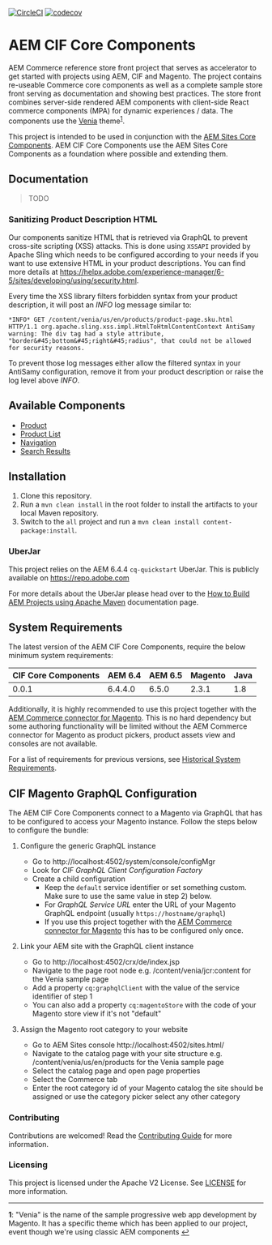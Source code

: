 [![CircleCI](https://circleci.com/gh/adobe/aem-core-cif-components.svg?style=svg)](https://circleci.com/gh/adobe/aem-core-cif-components)
[![codecov](https://codecov.io/gh/adobe/aem-core-cif-components/branch/master/graph/badge.svg)](https://codecov.io/gh/adobe/aem-core-cif-components)

# AEM CIF Core Components
AEM Commerce reference store front project that serves as accelerator to get started with projects using AEM, CIF and Magento. The project contains re-useable Commerce core components as well as a complete sample store front serving as documentation and showing best practices. The store front combines server-side rendered AEM components with client-side React commerce components (MPA) for dynamic experiences / data. The components use the [Venia](https://github.com/magento-research/pwa-studio/tree/develop/packages/venia-concept) theme<sup id="a1">[1](#f1)</sup>. 

This project is intended to be used in conjunction with the [AEM Sites Core Components](https://github.com/adobe/aem-core-wcm-components). AEM CIF Core Components use the AEM Sites Core Components as a foundation where possible and extending them.

## Documentation
> TODO

### Sanitizing Product Description HTML
Our components sanitize HTML that is retrieved via GraphQL to prevent cross-site scripting (XSS) attacks.
This is done using `XSSAPI` provided by Apache Sling which needs to be configured according to your needs if you want to use
extensive HTML in your product descriptions. You can find more details at https://helpx.adobe.com/experience-manager/6-5/sites/developing/using/security.html.

Every time the XSS library filters forbidden syntax from your product description, it will post an *INFO* log message similar to:
```
*INFO* GET /content/venia/us/en/products/product-page.sku.html HTTP/1.1 org.apache.sling.xss.impl.HtmlToHtmlContentContext AntiSamy warning: The div tag had a style attribute, "border&#45;bottom&#45;right&#45;radius", that could not be allowed for security reasons.
```
To prevent those log messages either allow the filtered syntax in your AntiSamy configuration, remove it from your product description or raise the log level above *INFO*.

## Available Components
* [Product](ui.apps/src/main/content/jcr_root/apps/venia/components/commerce/product/v1/product)
* [Product List](ui.apps/src/main/content/jcr_root/apps/venia/components/commerce/productlist/v1/productlist)
* [Navigation](ui.apps/src/main/content/jcr_root/apps/venia/components/structure/navigation/v1/navigation)
* [Search Results](ui.apps/src/main/content/jcr_root/apps/venia/components/commerce/searchresults/v1/searchresults)

## Installation
1. Clone this repository.
2. Run a `mvn clean install` in the root folder to install the artifacts to your local Maven repository.
3. Switch to the `all` project and run a `mvn clean install content-package:install`.

### UberJar
This project relies on the AEM 6.4.4 `cq-quickstart` UberJar. This is publicly available on https://repo.adobe.com

For more details about the UberJar please head over to the
[How to Build AEM Projects using Apache Maven](https://helpx.adobe.com/experience-manager/6-4/sites/developing/using/ht-projects-maven.html) documentation page.

## System Requirements
The latest version of the AEM CIF Core Components, require the below minimum system requirements:

| CIF Core Components | AEM 6.4 | AEM 6.5 | Magento | Java |
|---------------------|---------|---------|---------|------|
| 0.0.1               | 6.4.4.0 | 6.5.0   | 2.3.1   | 1.8  |

Additionally, it is highly recommended to use this project together with the [AEM Commerce connector for Magento](https://github.com/adobe/commerce-cif-connector). This is no hard dependency but some authoring functionality will be limited without the AEM Commerce connector for Magento as product pickers, product assets view and consoles are not available.

For a list of requirements for previous versions, see [Historical System Requirements](VERSIONS.md).

## CIF Magento GraphQL Configuration

The AEM CIF Core Components connect to a Magento via GraphQL that has to be configured to access your Magento instance. Follow the steps below to configure the bundle: 

1) Configure the generic GraphQL instance
    * Go to http://localhost:4502/system/console/configMgr
    * Look for _CIF GraphQL Client Configuration Factory_
    * Create a child configuration
        * Keep the `default` service identifier or set something custom. Make sure to use the same value in step 2) below.
        * For _GraphQL Service URL_ enter the URL of your Magento GraphQL endpoint (usually `https://hostname/graphql`)
        * If you use this project together with the [AEM Commerce connector for Magento](https://github.com/adobe/commerce-cif-connector) this has to be configured only once.

2) Link your AEM site with the GraphQL client instance
    * Go to http://localhost:4502/crx/de/index.jsp
    * Navigate to the page root node e.g. /content/venia/jcr:content for the Venia sample page
    * Add a property `cq:graphqlClient` with the value of the service identifier of step 1
    * You can also add a property `cq:magentoStore` with the code of your Magento store view if it's not "default"
    
3) Assign the Magento root category to your website
    * Go to AEM Sites console http://localhost:4502/sites.html/
    * Navigate to the catalog page with your site structure e.g. /content/venia/us/en/products for the Venia sample page
    * Select the catalog page and open page properties
    * Select the Commerce tab
    * Enter the root category id of your Magento catalog the site should be assigned or use the category picker select any other category

### Contributing
 
Contributions are welcomed! Read the [Contributing Guide](.github/CONTRIBUTING.md) for more information.
 
### Licensing
 
This project is licensed under the Apache V2 License. See [LICENSE](LICENSE) for more information.


---
<b id="f1">1</b>: "Venia" is the name of the sample progressive web app development by Magento. It has a specific theme which has been applied to our project, event though we're using classic AEM components [&#8617;](#a1)
